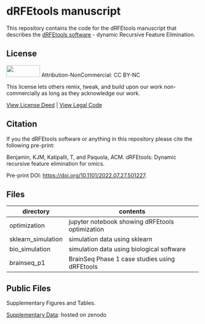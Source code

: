 # dRFEtools manuscript

This repository contains the code for the dRFEtools manuscript that describes the
[dRFEtools software](https://pypi.org/project/drfetools/) - dynamic Recursive
Feature Elimination.

## License

<img src="https://licensebuttons.net/l/by-nc/3.0/88x31.png" alt width="88" height="31" scale="0">
Attribution-NonCommercial: CC BY-NC

This license lets others remix, tweak, and build upon our work non-commercially as long as they acknowledge our work.

[View License Deed](https://creativecommons.org/licenses/by-nc/4.0) | [View Legal Code](https://creativecommons.org/licenses/by-nc/4.0/legalcode)

## Citation

If you the dRFEtools software or anything in this repository please cite the following pre-print:

Benjamin, KJM, Katipalli, T, and Paquola, ACM. dRFEtools: Dynamic recursive feature elimination for omics.

Pre-print DOI: https://doi.org/10.1101/2022.07.27.501227.

## Files

| directory           | contents                                        |
| ------------------- | ----------------------------------------------- |
| optimization        | jupyter notebook showing dRFEtools optimization |
| sklearn\_simulation | simulation data using sklearn                   |
| bio\_simulation     | simulation data using biological software       |
| brainseq\_p1        | BrainSeq Phase 1 case studies using dRFEtools   |

## Public Files
Supplementary Figures and Tables.

[Supplementary Data](https://doi.org/10.5281/zenodo.7027085): hosted on zenodo